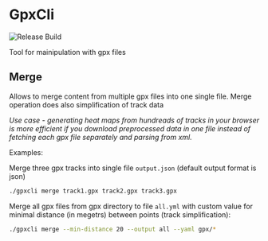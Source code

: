 # GpxCli

![Release Build](https://github.com/mnezerka/gpxcli/actions/workflows/release.yml/badge.svg?event=release)

Tool for mainipulation with gpx files

## Merge

Allows to merge content from multiple gpx files into one single file. Merge
operation does also simplification of track data

*Use case - generating heat maps from hundreads of tracks in your
browser is more efficient if you download preprocessed data in one file instead of
fetching each gpx file separately and parsing from xml.*

Examples:

Merge three gpx tracks into single file `output.json` (default output format is json)
```bash
./gpxcli merge track1.gpx track2.gpx track3.gpx
```

Merge all gpx files from gpx directory to file `all.yml` with  custom value for
minimal distance (in megetrs) between points (track simplification):
```bash
./gpxcli merge --min-distance 20 --output all --yaml gpx/*
```
